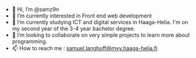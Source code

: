- 👋 Hi, I’m @samz9n
- 👀 I’m currently interested in Front end web development
- 🌱 I’m currently studying ICT and digital services in Haaga-Helia. I'm on my second year of the 3-4 year bachelor degree.
- 💞️ I’m looking to collaborate on very simple projects to learn more about programming.
- 📫 How to reach me : samuel.langhoff@myy.haaga-helia.fi

<!---
samz9n/samz9n is a ✨ special ✨ repository because its `README.md` (this file) appears on your GitHub profile.
You can click the Preview link to take a look at your changes.
--->
